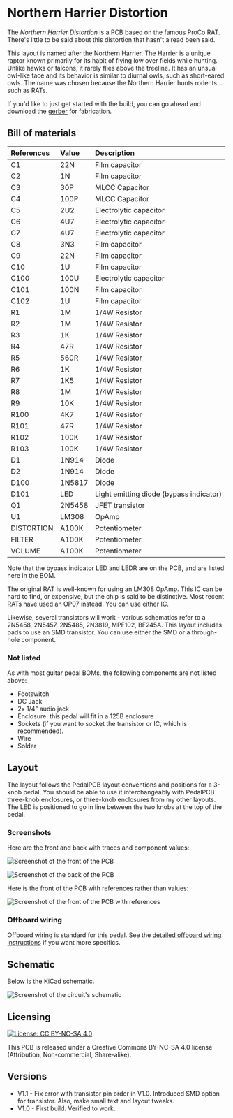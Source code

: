 # Northern Harrier Distortion

The *Northern Harrier Distortion* is a PCB based on the famous ProCo RAT. There's little to be said about this distortion that hasn't alread been said.

This layout is named after the Northern Harrier. The Harrier is a unique raptor known primarily for its habit of flying low over fields while hunting. Unlike hawks or falcons, it rarely flies above the treeline. It has an unsual owl-like face and its behavior is similar to diurnal owls, such as short-eared owls. The name was chosen because the Northern Harrier hunts rodents... such as RATs.

If you'd like to just get started with the build, you can go ahead and download the [gerber](https://github.com/RWLPedal/music-pcbs/raw/refs/heads/main/NorthernHarrierDistortion/gerber.zip) for fabrication.

## Bill of materials

| References | Value  | Description                             |
| :--------- | :----- | :-------------------------------------- |
| C1         | 22N    | Film capacitor                          |
| C2         | 1N     | Film capacitor                          |
| C3         | 30P    | MLCC Capacitor                          |
| C4         | 100P   | MLCC Capacitor                          |
| C5         | 2U2    | Electrolytic capacitor                  |
| C6         | 4U7    | Electrolytic capacitor                  |
| C7         | 4U7    | Electrolytic capacitor                  |
| C8         | 3N3    | Film capacitor                          |
| C9         | 22N    | Film capacitor                          |
| C10        | 1U     | Film capacitor                          |
| C100       | 100U   | Electrolytic capacitor                  |
| C101       | 100N   | Film capacitor                          |
| C102       | 1U     | Film capacitor                          |
| R1         | 1M     | 1/4W Resistor                           |
| R2         | 1M     | 1/4W Resistor                           |
| R3         | 1K     | 1/4W Resistor                           |
| R4         | 47R    | 1/4W Resistor                           |
| R5         | 560R   | 1/4W Resistor                           |
| R6         | 1K     | 1/4W Resistor                           |
| R7         | 1K5    | 1/4W Resistor                           |
| R8         | 1M     | 1/4W Resistor                           |
| R9         | 10K    | 1/4W Resistor                           |
| R100       | 4K7    | 1/4W Resistor                           |
| R101       | 47R    | 1/4W Resistor                           |
| R102       | 100K   | 1/4W Resistor                           |
| R103       | 100K   | 1/4W Resistor                           |
| D1         | 1N914  | Diode                                   |
| D2         | 1N914  | Diode                                   |
| D100       | 1N5817 | Diode                                   |
| D101       | LED    | Light emitting diode (bypass indicator) |
| Q1         | 2N5458 | JFET transistor                         |
| U1         | LM308  | OpAmp                                   |
| DISTORTION | A100K  | Potentiometer                           |
| FILTER     | A100K  | Potentiometer                           |
| VOLUME     | A100K  | Potentiometer                           |

Note that the bypass indicator LED and LEDR are on the PCB, and are listed here in the BOM.

The original RAT is well-known for using an LM308 OpAmp. This IC can be hard to find, or expensive, but the chip is said to be distinctive. Most recent RATs have used an OP07 instead. You can use either IC.

Likewise, several transistors will work - various schematics refer to a 2N5458, 2N5457, 2N5485, 2N3819, MPF102, BF245A. This layout includes pads to use an SMD transistor. You can use either the SMD or a through-hole component.

### Not listed

As with most guitar pedal BOMs, the following components are not listed above:

* Footswitch
* DC Jack
* 2x 1/4" audio jack
* Enclosure: this pedal will fit in a 125B enclosure
* Sockets (if you want to socket the transistor or IC, which is recommended).
* Wire
* Solder

## Layout

The layout follows the PedalPCB layout conventions and positions for a 3-knob pedal. You should be able to use it interchangeably with PedalPCB three-knob enclosures, or three-knob enclosures from my other layouts. The LED is positioned to go in line between the two knobs at the top of the pedal.

### Screenshots

Here are the front and back with traces and component values:

![Screenshot of the front of the PCB](https://github.com/RWLPedal/music-pcbs/blob/main/NorthernHarrierDistortion/images/pcb_front.png?raw=true)

![Screenshot of the back of the PCB](https://github.com/RWLPedal/music-pcbs/blob/main/NorthernHarrierDistortion/images/pcb_back.png?raw=true)

Here is the front of the PCB with references rather than values:

![Screenshot of the front of the PCB with references](https://github.com/RWLPedal/music-pcbs/blob/main/NorthernHarrierDistortion/images/pcb_references.png?raw=true)

### Offboard wiring

Offboard wiring is standard for this pedal. See the [detailed offboard wiring instructions](https://github.com/RWLPedal/music-pcbs/instructions/WIRING.md) if you want more specifics.

## Schematic

Below is the KiCad schematic.

![Screenshot of the circuit's schematic](https://github.com/RWLPedal/music-pcbs/blob/main/NorthernHarrierDistortion/images/schematic.png?raw=true)

## Licensing

[![License: CC BY-NC-SA 4.0](https://licensebuttons.net/l/by-nc-sa/4.0/80x15.png)](https://creativecommons.org/licenses/by-nc-sa/4.0/)

This PCB is released under a Creative Commons BY-NC-SA 4.0 license (Attribution, Non-commercial, Share-alike).

## Versions

* V1.1 - Fix error with transistor pin order in V1.0. Introduced SMD option for transistor. Also, make small text and layout tweaks.
* V1.0 - First build. Verified to work. 